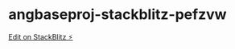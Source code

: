 # angbaseproj-stackblitz-pefzvw

[Edit on StackBlitz ⚡️](https://stackblitz.com/edit/angbaseproj-stackblitz-pefzvw)